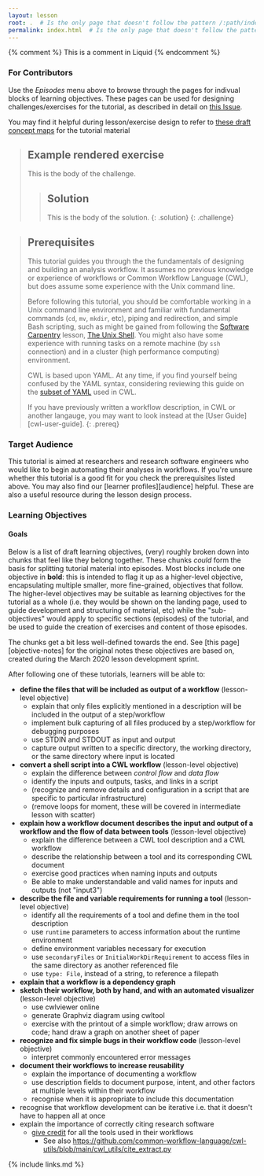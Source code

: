 ```yaml
---
layout: lesson
root: .  # Is the only page that doesn't follow the pattern /:path/index.html
permalink: index.html  # Is the only page that doesn't follow the pattern /:path/index.html
---
```


<!-- this is an html comment -->

{% comment %} This is a comment in Liquid {% endcomment %}

### For Contributors

Use the _Episodes_ menu above to browse through the pages for
indivual blocks of learning objectives.
These pages can be used for designing challenges/exercises
for the tutorial,
as described in detail on [this Issue](https://github.com/common-workflow-lab/cwl-novice-tutorial/issues/7).

You may find it helpful during lesson/exercise design to
refer to [these draft concept maps](https://docs.google.com/presentation/d/1aVdK8LHkgtESBunCQ-p7XmEl8NB9XbgDsH67X0_2HWg/edit#slide=id.g72208cbc10_0_264)
for the tutorial material

> ## Example rendered exercise
>
> This is the body of the challenge.
>
> > ## Solution
> >
> > This is the body of the solution.
> {: .solution}
{: .challenge}

> ## Prerequisites
>
> This tutorial guides you through the the fundamentals of
> designing and building an analysis workflow.
> It assumes no previous knowledge or experience of workflows
> or Common Workflow Language (CWL),
> but does assume some experience with the Unix command line.
>
> Before following this tutorial,
> you should be comfortable working in a Unix command line environment
> and familiar with fundamental commands (`cd`, `mv`, `mkdir`, etc),
> piping and redirection,
> and simple Bash scripting,
> such as might be gained from following the [Software Carpentry][swc]
> lesson, [The Unix Shell][swc-shell].
> You might also have some experience with running
> tasks on a remote machine (by `ssh` connection)
> and in a cluster (high performance computing) environment.
>
> CWL is based upon YAML. At any time, if you find yourself being confused by the YAML syntax, considering reviewing this guide on the [subset of YAML][yaml-for-cwl] used in CWL.
>
> If you have previously written a workflow description,
> in CWL or another langauge,
> you may want to look instead at the [User Guide][cwl-user-guide].
{: .prereq}

### Target Audience

This tutorial is aimed at researchers
and research software engineers
who would like to begin automating their analyses in workflows.
If you're unsure whether this tutorial is a good fit for you
check the prerequisites listed above.
You may also find our [learner profiles][audience] helpful.
These are also a useful resource during the lesson design process.

### Learning Objectives

#### Goals

Below is a list of draft learning objectives,
(very) roughly broken down into chunks that feel like they belong together.
These chunks _could_ form the basis for splitting tutorial material into episodes.
Most blocks include one objective in __bold__:
this is intended to flag it up as a higher-level objective,
encapsulating multiple smaller,
more fine-grained,
objectives that follow.
The higher-level objectives may be suitable as learning objectives
for the tutorial as a whole
(i.e. they would be shown on the landing page,
used to guide development and structuring of material, etc)
while the "sub-objectives" would apply to specific sections (episodes)
of the tutorial,
and be used to guide the creation of exercises and content of those episodes.

The chunks get a bit less well-defined towards the end.
See [this page][objective-notes] for the original notes these objectives are based on,
created during the March 2020 lesson development sprint.

After following one of these tutorials, learners will be able to:

- __define the files that will be included as output of a workflow__ (lesson-level objective)
  - explain that only files explicitly mentioned in a description will be included in the output of a step/workflow
  - implement bulk capturing of all files produced by a step/workflow for debugging purposes
  - use STDIN and STDOUT as input and output
  - capture output written to a specific directory, the working directory, or the same directory where input is located
- __convert a shell script into a CWL workflow__ (lesson-level objective)
  - explain the difference between _control flow_ and _data flow_
  - identify the inputs and outputs, tasks, and links in a script
  - (recognize and remove details and configuration in a script that are specific to particular infrastructure)
  - (remove loops for moment, these will be covered in intermediate lesson with scatter)
- __explain how a workflow document describes the input and output of a workflow and the flow of data between tools__ (lesson-level objective)
  - explain the difference between a CWL tool description and a CWL workflow
  - describe the relationship between a tool and its corresponding CWL document
  - exercise good practices when naming inputs and outputs
  - Be able to make understandable and valid names for inputs and outputs (not "input3")
- __describe the file and variable requirements for running a tool__ (lesson-level objective)
  - identify all the requirements of a tool and define them in the tool description
  - use `runtime` parameters to access information about the runtime environment
  - define environment variables necessary for execution
  - use `secondaryFiles` or `InitialWorkDirRequirement` to access files in the same directory as another referenced file
  - use `type: File`, instead of a string, to reference a filepath
- __explain that a workflow is a dependency graph__
- __sketch their workflow, both by hand, and with an automated visualizer__ (lesson-level objective)
  - use cwlviewer online
  - generate Graphviz diagram using cwltool
  - exercise with the printout of a simple workflow; draw arrows on code; hand draw a graph on another sheet of paper
- __recognize and fix simple bugs in their workflow code__ (lesson-level objective)
    - interpret commonly encountered error messages
- __document their workflows to increase reusability__
  - explain the importance of documenting a workflow
  - use description fields to document purpose, intent, and other factors at multiple levels within their workflow
  - recognise when it is appropriate to include this documentation
- recognise that workflow development can be iterative i.e. that it doesn't have to happen all at once
- explain the importance of correctly citing research software
  - [give credit](https://www.commonwl.org/v1.1/CommandLineTool.html#SoftwarePackage) for all the tools used in their workflows
    - See also <https://github.com/common-workflow-language/cwl-utils/blob/main/cwl_utils/cite_extract.py>

[swc]: https://software-carpentry.org/
[swc-shell]: https://swcarpentry.github.io/shell-novice/
[yaml-for-cwl]: https://www.commonwl.org/user_guide/yaml/
{% include links.md %}
